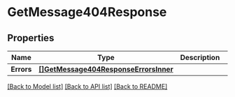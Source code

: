 # GetMessage404Response

## Properties

Name | Type | Description | Notes
------------ | ------------- | ------------- | -------------
**Errors** | [**[]GetMessage404ResponseErrorsInner**](GetMessage404ResponseErrorsInner.md) |  |[optional] 

[[Back to Model list]](../README.md#documentation-for-models) [[Back to API list]](../README.md#documentation-for-api-endpoints) [[Back to README]](../README.md)


